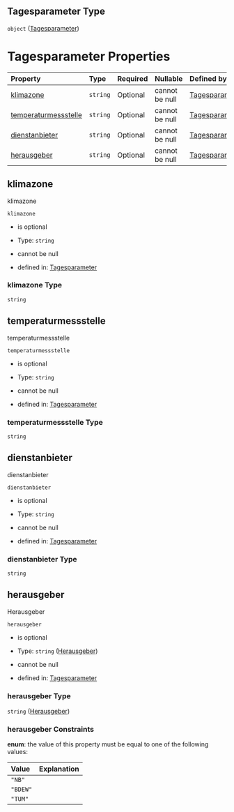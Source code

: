## Tagesparameter Type

`object` ([Tagesparameter](tagesparameter.md))

# Tagesparameter Properties

| Property                                      | Type     | Required | Nullable       | Defined by                                                                                                                                                                                                        |
| :-------------------------------------------- | :------- | :------- | :------------- | :---------------------------------------------------------------------------------------------------------------------------------------------------------------------------------------------------------------- |
| [klimazone](#klimazone)                       | `string` | Optional | cannot be null | [Tagesparameter](tagesparameter-properties-klimazone.md "https://raw.githubusercontent.com/conuti-gmbh/bo4e-schema/master/schemas/v1/com/Tagesparameter.schema.json#/properties/klimazone")                       |
| [temperaturmessstelle](#temperaturmessstelle) | `string` | Optional | cannot be null | [Tagesparameter](tagesparameter-properties-temperaturmessstelle.md "https://raw.githubusercontent.com/conuti-gmbh/bo4e-schema/master/schemas/v1/com/Tagesparameter.schema.json#/properties/temperaturmessstelle") |
| [dienstanbieter](#dienstanbieter)             | `string` | Optional | cannot be null | [Tagesparameter](tagesparameter-properties-dienstanbieter.md "https://raw.githubusercontent.com/conuti-gmbh/bo4e-schema/master/schemas/v1/com/Tagesparameter.schema.json#/properties/dienstanbieter")             |
| [herausgeber](#herausgeber)                   | `string` | Optional | cannot be null | [Tagesparameter](herausgeber.md "https://raw.githubusercontent.com/conuti-gmbh/bo4e-schema/master/schemas/v1/enum/Herausgeber.schema.json#/properties/herausgeber")                                               |

## klimazone

klimazone

`klimazone`

*   is optional

*   Type: `string`

*   cannot be null

*   defined in: [Tagesparameter](tagesparameter-properties-klimazone.md "https://raw.githubusercontent.com/conuti-gmbh/bo4e-schema/master/schemas/v1/com/Tagesparameter.schema.json#/properties/klimazone")

### klimazone Type

`string`

## temperaturmessstelle

temperaturmessstelle

`temperaturmessstelle`

*   is optional

*   Type: `string`

*   cannot be null

*   defined in: [Tagesparameter](tagesparameter-properties-temperaturmessstelle.md "https://raw.githubusercontent.com/conuti-gmbh/bo4e-schema/master/schemas/v1/com/Tagesparameter.schema.json#/properties/temperaturmessstelle")

### temperaturmessstelle Type

`string`

## dienstanbieter

dienstanbieter

`dienstanbieter`

*   is optional

*   Type: `string`

*   cannot be null

*   defined in: [Tagesparameter](tagesparameter-properties-dienstanbieter.md "https://raw.githubusercontent.com/conuti-gmbh/bo4e-schema/master/schemas/v1/com/Tagesparameter.schema.json#/properties/dienstanbieter")

### dienstanbieter Type

`string`

## herausgeber

Herausgeber

`herausgeber`

*   is optional

*   Type: `string` ([Herausgeber](herausgeber.md))

*   cannot be null

*   defined in: [Tagesparameter](herausgeber.md "https://raw.githubusercontent.com/conuti-gmbh/bo4e-schema/master/schemas/v1/enum/Herausgeber.schema.json#/properties/herausgeber")

### herausgeber Type

`string` ([Herausgeber](herausgeber.md))

### herausgeber Constraints

**enum**: the value of this property must be equal to one of the following values:

| Value    | Explanation |
| :------- | :---------- |
| `"NB"`   |             |
| `"BDEW"` |             |
| `"TUM"`  |             |
